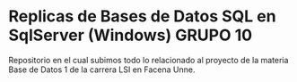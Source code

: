 # Replicas de Bases de Datos SQL en SqlServer (Windows) GRUPO 10

Repositorio en el cual subimos todo lo relacionado al proyecto de la materia Base de Datos 1 de la carrera LSI en Facena Unne. 


